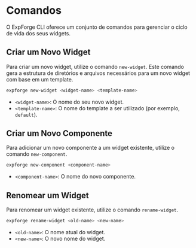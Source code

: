 # Comandos

O ExpForge CLI oferece um conjunto de comandos para gerenciar o ciclo de vida dos seus widgets.

## Criar um Novo Widget

Para criar um novo widget, utilize o comando `new-widget`. Este comando gera a estrutura de diretórios e arquivos necessários para um novo widget com base em um template.

```bash
expforge new-widget <widget-name> <template-name>
```

- `<widget-name>`: O nome do seu novo widget.
- `<template-name>`: O nome do template a ser utilizado (por exemplo, `default`).

## Criar um Novo Componente

Para adicionar um novo componente a um widget existente, utilize o comando `new-component`.

```bash
expforge new-component <component-name>
```

- `<component-name>`: O nome do novo componente.

## Renomear um Widget

Para renomear um widget existente, utilize o comando `rename-widget`.

```bash
expforge rename-widget <old-name> <new-name>
```

- `<old-name>`: O nome atual do widget.
- `<new-name>`: O novo nome do widget.

